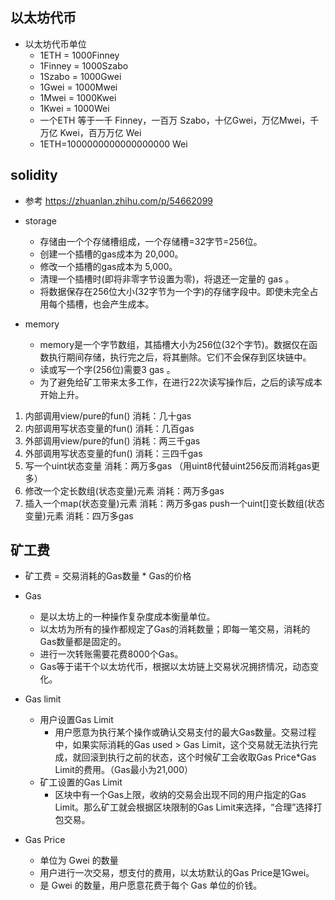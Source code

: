 
## 以太坊代币
- 以太坊代币单位
    - 1ETH = 1000Finney
    - 1Finney = 1000Szabo
    - 1Szabo = 1000Gwei
    - 1Gwei = 1000Mwei
    - 1Mwei = 1000Kwei
    - 1Kwei = 1000Wei
    - 一个ETH 等于一千 Finney，一百万 Szabo，十亿Gwei，万亿Mwei，千万亿 Kwei，百万万亿 Wei
    - 1ETH=1000000000000000000 Wei

## solidity
- 参考 https://zhuanlan.zhihu.com/p/54662099

- storage
    - 存储由一个个存储槽组成，一个存储槽=32字节=256位。
    - 创建一个插槽的gas成本为 20,000。
    - 修改一个插槽的gas成本为 5,000。
    - 清理一个插槽时(即将非零字节设置为零)，将退还一定量的 gas 。
    - 将数据保存在256位大小(32字节为一个字)的存储字段中。即使未完全占用每个插槽，也会产生成本。

- memory
    - memory是一个字节数组，其插槽大小为256位(32个字节)。数据仅在函数执行期间存储，执行完之后，将其删除。它们不会保存到区块链中。
    - 读或写一个字(256位)需要3 gas 。
    - 为了避免给矿工带来太多工作，在进行22次读写操作后，之后的读写成本开始上升。

1. 内部调用view/pure的fun()      消耗：几十gas 
2. 内部调用写状态变量的fun()       消耗：几百gas 
3. 外部调用view/pure的fun()      消耗：两三千gas 
4. 外部调用写状态变量的fun()       消耗：三四千gas 
5. 写一个uint状态变量             消耗：两万多gas （用uint8代替uint256反而消耗gas更多） 
6. 修改一个定长数组(状态变量)元素    消耗：两万多gas 
7. 插入一个map(状态变量)元素        消耗：两万多gas push一个uint[]变长数组(状态变量)元素   消耗：四万多gas

## 矿工费

- 矿工费 =  交易消耗的Gas数量 * Gas的价格

- Gas
    - 是以太坊上的一种操作复杂度成本衡量单位。
    - 以太坊为所有的操作都规定了Gas的消耗数量；即每一笔交易，消耗的Gas数量都是固定的。
    - 进行一次转账需要花费8000个Gas。
    - Gas等于诺干个以太坊代币，根据以太坊链上交易状况拥挤情况，动态变化。

- Gas limit
    - 用户设置Gas Limit
        - 用户愿意为执行某个操作或确认交易支付的最大Gas数量。交易过程中，如果实际消耗的Gas used > Gas Limit，这个交易就无法执行完成，就回滚到执行之前的状态，这个时候矿工会收取Gas Price*Gas Limit的费用。（Gas最小为21,000）
    - 矿工设置的Gas Limit
        - 区块中有一个Gas上限，收纳的交易会出现不同的用户指定的Gas Limit。那么矿工就会根据区块限制的Gas Limit来选择，“合理”选择打包交易。

- Gas Price
    - 单位为 Gwei 的数量
    - 用户进行一次交易，想支付的费用，以太坊默认的Gas Price是1Gwei。
    - 是 Gwei 的数量，用户愿意花费于每个 Gas 单位的价钱。